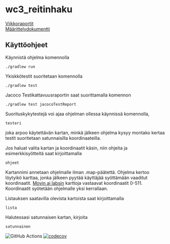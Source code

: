 # wc3_reitinhaku

[Viikkoraportit](https://github.com/zjuxicu/wc3_reitinhaku/tree/main/dokumentaatio/viikkoraportit)  
[Määrittelydokumentti](https://github.com/zjuxicu/wc3_reitinhaku/blob/main/dokumentaatio/maarittely.md)

## Käyttöohjeet
Käynnistä ohjelma komennolla
```
./gradlew run
```
Ykiskkötestit suoritetaan komennolla
```
./gradlew test
```
Jacoco Testikattavuusraportin saat suorittamalla komennon
```
./gradlew test jacocoTestReport
```
Suorituskykytestejä voi ajaa ohjelman ollessa käynnissä komennolla,
```
testeri
```
joka arpoo käytettävän kartan, minkä jälkeen ohjelma kysyy montako kertaa testit suoritetaan satunnaisilla koordinaateilla.

Jos haluat valita kartan ja koordinaatit käsin, niin ohjeita ja esimerkkisyötteitä saat kirjoittamalla
```
ohjeet
```
Kartannimi annetaan ohjelmalle ilman .map-päätettä. Ohjelma kertoo löytyikö karttaa, jonka jälkeen pyytää käyttäjää syöttämään vaaditut koordinaatit.
[Movin ai labsin](https://www.movingai.com/benchmarks/wc3maps512/index.html) karttoja vastaavat koordinaatit 0-511. Koordinaatit syötetään ohjelmalle yksi kerrallaan.

Listauksen saatavilla olevista kartoista saat kirjoittamalla
```
lista
```


Halutessasi satunnaisen kartan, kirjoita
```
satunnainen
```

![GitHub Actions](https://github.com/zjuxicu/wc3_reitinhaku/workflows/Java%20CI%20with%20Gradle/badge.svg)
[![codecov](https://codecov.io/gh/zjuxicu/wc3_reitinhaku/branch/main/graph/badge.svg?token=OYK8FZG9FI)](https://codecov.io/gh/zjuxicu/wc3_reitinhaku)
